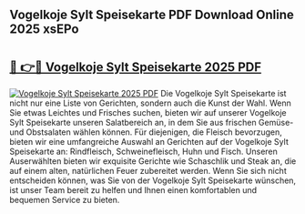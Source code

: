 ## Vogelkoje Sylt Speisekarte PDF Download Online 2025 xsEPo

# <h2><a href="http://gc9kdp.nevu.top/?p=Vogelkoje+Sylt+Speisekarte">🔗 👉🔴 Vogelkoje Sylt Speisekarte 2025 PDF</a></h2>

[![Vogelkoje Sylt Speisekarte 2025 PDF](https://i.imgur.com/dBaPXMq.png)](http://gc9kdp.nevu.top/?p=Vogelkoje+Sylt+Speisekarte)
Die Vogelkoje Sylt Speisekarte ist nicht nur eine Liste von Gerichten, sondern auch die Kunst der Wahl. Wenn Sie etwas Leichtes und Frisches suchen, bieten wir auf unserer Vogelkoje Sylt Speisekarte unseren Salatbereich an, in dem Sie aus frischen Gemüse- und Obstsalaten wählen können. Für diejenigen, die Fleisch bevorzugen, bieten wir eine umfangreiche Auswahl an Gerichten auf der Vogelkoje Sylt Speisekarte an: Rindfleisch, Schweinefleisch, Huhn und Fisch. Unseren Auserwählten bieten wir exquisite Gerichte wie Schaschlik und Steak an, die auf einem alten, natürlichen Feuer zubereitet werden. Wenn Sie sich nicht entscheiden können, was Sie von der Vogelkoje Sylt Speisekarte wünschen, ist unser Team bereit zu helfen und Ihnen einen komfortablen und bequemen Service zu bieten.
